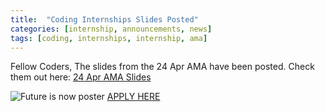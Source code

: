 ```yaml
---
title:  "Coding Internships Slides Posted"
categories: [internship, announcements, news]
tags: [coding, internships, internship, ama]
---
```

 
Fellow Coders,
The slides from the 24 Apr AMA have been posted. Check them out here: <a href="https://airmencoders.us/assets/docs/2020-04-24-InternshipSlideDeck.pdf" target="_blank">24 Apr AMA Slides</a>

![Future is now poster](https://github.com/airmencoders/airmencoders.github.io/blob/master/images/Internships.jpeg?raw=true)
[APPLY HERE](https://docs.google.com/forms/d/e/1FAIpQLSeZ6kcvm21TIrMdmDH-41XwIcEuz2otaJSthURZHnFhMnvKyQ/viewform) 